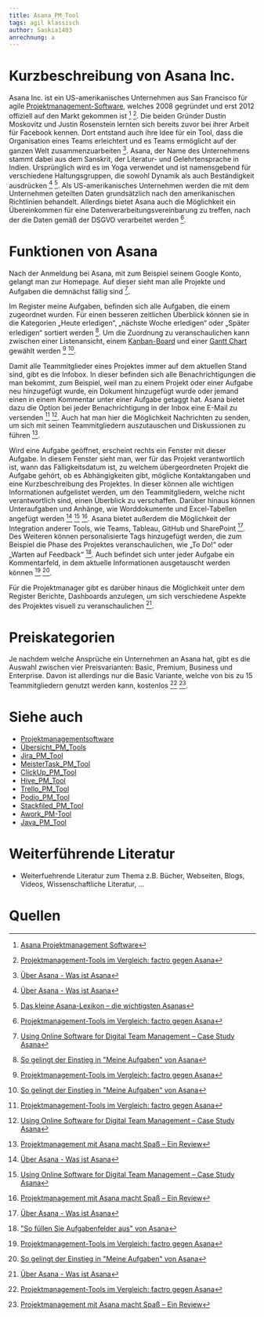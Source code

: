 ```yaml
---
title: Asana_PM_Tool
tags: agil klassisch
author: Saskia1403
anrechnung: a
---
```


# Kurzbeschreibung von Asana Inc.
Asana Inc. ist ein US-amerikanisches Unternehmen aus San Francisco für agile [Projektmanagement-Software](mttno1/ManagingProjectsSuccessfully.github.io), welches 2008 gegründet und erst 2012 offiziell auf den Markt gekommen ist [^1] [^2]. Die beiden Gründer Dustin Moskovitz und Justin Rosenstein lernten sich bereits zuvor bei ihrer Arbeit für Facebook kennen. Dort entstand auch ihre Idee für ein Tool, dass die Organisation eines Teams erleichtert und es Teams ermöglicht auf der ganzen Welt zusammenzuarbeiten [^3]. 
Asana, der Name des Unternehmens stammt dabei aus dem Sanskrit, der Literatur- und Gelehrtensprache in Indien. Ursprünglich wird es im Yoga verwendet und ist namensgebend für verschiedene Haltungsgruppen, die sowohl Dynamik als auch Beständigkeit ausdrücken [^3] [^4]. 
Als US-amerikanisches Unternehmen werden die mit dem Unternehmen geteilten Daten grundsätzlich nach den amerikanischen Richtlinien behandelt. Allerdings bietet Asana auch die Möglichkeit ein Übereinkommen für eine Datenverarbeitungsvereinbarung zu treffen, nach der die Daten gemäß der DSGVO verarbeitet werden [^2].

# Funktionen von Asana 
Nach der Anmeldung bei Asana, mit zum Beispiel seinem Google Konto, gelangt man zur Homepage. Auf dieser sieht man alle Projekte und Aufgaben die demnächst fällig sind [^5].

Im Register meine Aufgaben, befinden sich alle Aufgaben, die einem zugeordnet wurden. Für einen besseren zeitlichen Überblick können sie in die Kategorien „Heute erledigen“, „nächste Woche erledigen“ oder „Später erledigen“ sortiert werden [^6]. Um die Zuordnung zu veranschaulichen kann zwischen einer Listenansicht, einem [Kanban-Board](HAhmedFAU/ManagingProjectsSuccessfully.github.io) und einer [Gantt Chart](xyily/ManagingProjectsSuccessfully.github.io) gewählt werden [^2] [^6]. 

Damit alle Teammitglieder eines Projektes immer auf dem aktuellen Stand sind, gibt es die Infobox. In dieser befinden sich alle Benachrichtigungen die man bekommt, zum Beispiel, weil man zu einem Projekt oder einer Aufgabe neu hinzugefügt wurde, ein Dokument hinzugefügt wurde oder jemand einen in einem Kommentar unter einer Aufgabe getaggt hat. Asana bietet dazu die Option bei jeder Benachrichtigung in der Inbox eine E-Mail zu versenden [^2] [^5]. Auch hat man hier die Möglichkeit Nachrichten zu senden, um sich mit seinen Teammitgliedern auszutauschen und Diskussionen zu führen [^7].

Wird eine Aufgabe geöffnet, erscheint rechts ein Fenster mit dieser Aufgabe. In diesem Fenster sieht man, wer für das Projekt verantwortlich ist, wann das Fälligkeitsdatum ist, zu welchem übergeordneten Projekt die Aufgabe gehört, ob es Abhängigkeiten gibt, mögliche Kontaktangaben und eine Kurzbeschreibung des Projektes. In dieser können alle wichtigen Informationen aufgelistet werden, um den Teammitgliedern, welche nicht verantwortlich sind, einen Überblick zu verschaffen. Darüber hinaus können Unteraufgaben und Anhänge, wie Worddokumente und Excel-Tabellen angefügt werden [^3] [^5] [^7]. Asana bietet außerdem die Möglichkeit der Integration anderer Tools, wie Teams, Tableau, GitHub und SharePoint [^3]. Des Weiteren können personalisierte Tags hinzugefügt werden, die zum Beispiel die Phase des Projektes veranschaulichen, wie „To Do!“ oder „Warten auf Feedback“ [^8]. Auch befindet sich unter jeder Aufgabe ein Kommentarfeld, in dem aktuelle Informationen ausgetauscht werden können [^2] [^6]. 

Für die Projektmanager gibt es darüber hinaus die Möglichkeit unter dem Register Berichte, Dashboards anzulegen, um sich verschiedene Aspekte des Projektes visuell zu veranschaulichen [^3].

# Preiskategorien 
 Je nachdem welche Ansprüche ein Unternehmen an Asana hat, gibt es die Auswahl zwischen vier Preisvarianten: Basic, Premium, Business und Enterprise. Davon ist allerdings nur die Basic Variante, welche von bis zu 15 Teammitgliedern genutzt werden kann, kostenlos [^2] [^7].
 
 


# Siehe auch
* [Projektmanagementsoftware](Projektmanagementsoftware.md)
* [Übersicht_PM_Tools](christian_anghel/ManagingProjectsSuccessfully.github.io)
* [Jira_PM_Tool](MKFAUGithub/ManagingProjectsSuccessfully.github.io)
* [MeisterTask_PM_Tool](nazarelsaifi/ManagingProjectsSuccessfully.github.io)
* [ClickUp_PM_Tool](urimi0/ManagingProjectsSuccessfully.github.io)
* [Hive_PM_Tool](Gilchus/ManagingProjectsSuccessfully.github.io)
* [Trello_PM_Tool](hatutona/ManagingProjectsSuccessfully.github.io)
* [Podio_PM_Tool](Paulqe42Kuno/ManagingProjectsSuccessfully.github.io)
* [Stackfiled_PM_Tool](YSmithers46/ManagingProjectsSuccessfully.github.io)
* [Awork_PM-Tool](sophiej26/ManagingProjectsSuccessfully.github.io)
* [Java_PM_Tool](AbderrahmaneBennani/ManagingProjectsSuccessfully.github.io)

# Weiterführende Literatur

* Weiterfuehrende Literatur zum Thema z.B. Bücher, Webseiten, Blogs, Videos, Wissenschaftliche Literatur, ...

# Quellen

[^1]: [Asana Projektmanagement Software](https://www.unternehmenswelt.de/asana-projektmanagement-software)
[^2]: [Projektmanagement-Tools im Vergleich: factro gegen Asana](https://www.focus.de/digital/experten/software-projektmanagement-tools-im-vergleich-factro-gegen-asana_id_10485623.html)
[^3]: [Über Asana - Was ist Asana](https://asana.com/de/company)
[^4]: [Das kleine Asana-Lexikon – die wichtigsten Asanas](https://www.yogaeasy.de/artikel/asana-lexikon)
[^5]: [Using Online Software for Digital Team Management – Case Study Asana](https://www.researchgate.net/publication/318653655_Using_Online_Software_for_Digital_Team_Management_-_Case_Study_Asana)
[^6]: [So gelingt der Einstieg in "Meine Aufgaben" von Asana](https://asana.com/de/guide/help/fundamentals/my-tasks)
[^7]: [Projektmanagement mit Asana macht Spaß – Ein Review](https://pm-tools.info/projektmanagement-software-reviews/projektmanagement-mit-asana-review/)
[^8]: ["So füllen Sie Aufgabenfelder aus" von Asana](https://asana.com/de/guide/help/tasks/fields#gl-tags)
